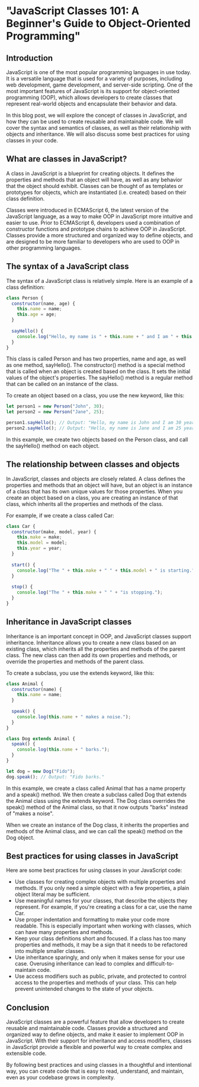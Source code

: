 # "JavaScript Classes 101: A Beginner's Guide to Object-Oriented Programming"

## Introduction

JavaScript is one of the most popular programming languages in use today. It is a versatile language that is used for a variety of purposes, including web development, game development, and server-side scripting. One of the most important features of JavaScript is its support for object-oriented programming (OOP), which allows developers to create classes that represent real-world objects and encapsulate their behavior and data.

In this blog post, we will explore the concept of classes in JavaScript, and how they can be used to create reusable and maintainable code. We will cover the syntax and semantics of classes, as well as their relationship with objects and inheritance. We will also discuss some best practices for using classes in your code.

## What are classes in JavaScript?

A class in JavaScript is a blueprint for creating objects. It defines the properties and methods that an object will have, as well as any behavior that the object should exhibit. Classes can be thought of as templates or prototypes for objects, which are instantiated (i.e. created) based on their class definition.

Classes were introduced in ECMAScript 6, the latest version of the JavaScript language, as a way to make OOP in JavaScript more intuitive and easier to use. Prior to ECMAScript 6, developers used a combination of constructor functions and prototype chains to achieve OOP in JavaScript. Classes provide a more structured and organized way to define objects, and are designed to be more familiar to developers who are used to OOP in other programming languages.

## The syntax of a JavaScript class

The syntax of a JavaScript class is relatively simple. Here is an example of a class definition:

```js
class Person {
  constructor(name, age) {
    this.name = name;
    this.age = age;
  }
  
  sayHello() {
    console.log("Hello, my name is " + this.name + " and I am " + this.age + " years old.");
  }
}
```
This class is called Person and has two properties, name and age, as well as one method, sayHello(). The constructor() method is a special method that is called when an object is created based on the class. It sets the initial values of the object's properties. The sayHello() method is a regular method that can be called on an instance of the class.

To create an object based on a class, you use the new keyword, like this:

```javascript
let person1 = new Person("John", 30);
let person2 = new Person("Jane", 25);

person1.sayHello(); // Output: "Hello, my name is John and I am 30 years old."
person2.sayHello(); // Output: "Hello, my name is Jane and I am 25 years old."
```

In this example, we create two objects based on the Person class, and call the sayHello() method on each object.

## The relationship between classes and objects

In JavaScript, classes and objects are closely related. A class defines the properties and methods that an object will have, but an object is an instance of a class that has its own unique values for those properties. When you create an object based on a class, you are creating an instance of that class, which inherits all the properties and methods of the class.

For example, if we create a class called Car:

```javascript
class Car {
  constructor(make, model, year) {
    this.make = make;
    this.model = model;
    this.year = year;
  }
  
  start() {
    console.log("The " + this.make + " " + this.model + " is starting.");
  }
  
  stop() {
    console.log("The " + this.make + " " + "is stopping.");
  }
}
```

## Inheritance in JavaScript classes

Inheritance is an important concept in OOP, and JavaScript classes support inheritance. Inheritance allows you to create a new class based on an existing class, which inherits all the properties and methods of the parent class. The new class can then add its own properties and methods, or override the properties and methods of the parent class.

To create a subclass, you use the extends keyword, like this:

```javascript
class Animal {
  constructor(name) {
    this.name = name;
  }
  
  speak() {
    console.log(this.name + " makes a noise.");
  }
}

class Dog extends Animal {
  speak() {
    console.log(this.name + " barks.");
  }
}

let dog = new Dog("Fido");
dog.speak(); // Output: "Fido barks."
```
In this example, we create a class called Animal that has a name property and a speak() method. We then create a subclass called Dog that extends the Animal class using the extends keyword. The Dog class overrides the speak() method of the Animal class, so that it now outputs "barks" instead of "makes a noise".

When we create an instance of the Dog class, it inherits the properties and methods of the Animal class, and we can call the speak() method on the Dog object.

## Best practices for using classes in JavaScript

Here are some best practices for using classes in your JavaScript code:

- Use classes for creating complex objects with multiple properties and methods. If you only need a simple object with a few properties, a plain object literal may be sufficient.
- Use meaningful names for your classes, that describe the objects they represent. For example, if you're creating a class for a car, use the name Car.
- Use proper indentation and formatting to make your code more readable. This is especially important when working with classes, which can have many properties and methods.
- Keep your class definitions short and focused. If a class has too many properties and methods, it may be a sign that it needs to be refactored into multiple smaller classes.
- Use inheritance sparingly, and only when it makes sense for your use case. Overusing inheritance can lead to complex and difficult-to-maintain code.
- Use access modifiers such as public, private, and protected to control access to the properties and methods of your class. This can help prevent unintended changes to the state of your objects.

## Conclusion

JavaScript classes are a powerful feature that allow developers to create reusable and maintainable code. Classes provide a structured and organized way to define objects, and make it easier to implement OOP in JavaScript. With their support for inheritance and access modifiers, classes in JavaScript provide a flexible and powerful way to create complex and extensible code.

By following best practices and using classes in a thoughtful and intentional way, you can create code that is easy to read, understand, and maintain, even as your codebase grows in complexity.